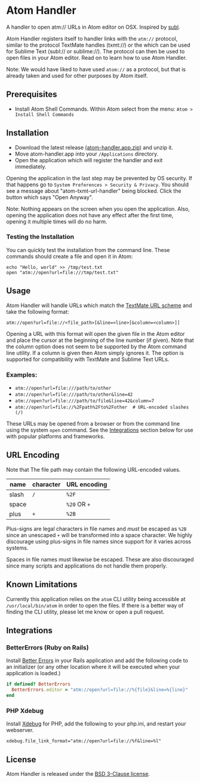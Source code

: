 # Atom Handler

A handler to open atm:// URLs in Atom editor on OSX. Inspired by [subl](https://github.com/dhoulb/subl).

Atom Handler registers itself to handler links with the `atm://` protocol, similar to the protocol TextMate handles (txmt://) or the which can be used for Sublime Text (subl:// or sublime://). The protocol can then be used to open files in your Atom editor. Read on to learn how to use Atom Handler.

Note: We would have liked to have used `atom://` as a protocol, but that is already taken and used for other purposes by Atom itself.

## Prerequisites

- Install Atom Shell Commands. Within Atom select from the menu: `Atom > Install Shell Commands`

## Installation

- Download the latest release [(atom-handler.app.zip)](https://github.com/WizardOfOgz/atom-handler/releases/download/1.1.2/atom-handler.app.zip) and unzip it.
- Move atom-handler.app into your `/Applications` directory.
- Open the application which will register the handler and exit immediately.

Opening the application in the last step may be prevented by OS security. If that happens go to `System Preferences > Security & Privacy`. You should see a message about "atom-txmt-url-handler" being blocked. Click the button which says "Open Anyway".

Note: Nothing appears on the screen when you open the application. Also, opening the application does not have any effect after the first time, opening it multiple times will do no harm.

### Testing the Installation

You can quickly test the installation from the command line. These commands should create a file and open it in Atom:

```
echo "Hello, world" >> /tmp/test.txt
open "atm://open?url=file:///tmp/test.txt"
```

## Usage

Atom Handler will handle URLs which match the [TextMate URL scheme](http://blog.macromates.com/2007/the-textmate-url-scheme/) and take the following format:

`atm://open?url=file://<file_path>[&line=<line>[&column=<column>]]`

Opening a URL with this format will open the given file in the Atom editor and place the cursor at the beginning of the line number (if given). Note that the column option does not seem to be supported by the Atom command line utility. If a column is given then Atom simply ignores it. The option is supported for compatibility with TextMate and Sublime Text URLs.

### Examples:
- `atm://open?url=file:///path/to/other`
- `atm://open?url=file:///path/to/other&line=42`
- `atm://open?url=file:///path/to/file&line=42&column=7`
- `atm://open?url=file://%2Fpath%2Fto%2Fother  # URL-encoded slashes (/)`

These URLs may be opened from a browser or from the command line using the system `open` command. See the [Integrations](#Integrations) section below for use with popular platforms and frameworks.

## URL Encoding

Note that The file path may contain the following URL-encoded values.

|name|character|URL encoding|
|---|---|---|
|slash|`/`|`%2F`|
|space|` `|`%20` OR `+`|
|plus|`+`|`%2B`|

Plus-signs are legal characters in file names and _must_ be escaped as `%2B` since an unescaped `+` will be transformed into a space character. We highly discourage using plus-signs in file names since support for it varies across systems.

Spaces in file names must likewise be escaped. These are also discouraged since many scripts and applications do not handle them properly.

## Known Limitations

Currently this application relies on the `atom` CLI utility being accessible at `/usr/local/bin/atom` in order to open the files. If there is a better way of finding the CLI utility, please let me know or open a pull request.

## Integrations

### BetterErrors (Ruby on Rails)

Install [Better Errors](https://github.com/charliesome/better_errors) in your Rails application and add the following code to an initializer (or any other location where it will be executed when your application is loaded.)

```ruby
if defined? BetterErrors
  BetterErrors.editor = "atm://open?url=file://%{file}&line=%{line}"
end
```

### PHP Xdebug

Install [Xdebug](http://xdebug.org) for PHP, add the following to your php.ini, and restart your webserver.

```
xdebug.file_link_format="atm://open?url=file://%f&line=%l"
```

## License

Atom Handler is released under the [BSD 3-Clause license](https://github.com/WizardOfOgz/atom-handler/blob/master/LICENSE).
